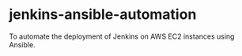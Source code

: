 # jenkins-ansible-automation
To automate the deployment of Jenkins on AWS EC2 instances using Ansible.

